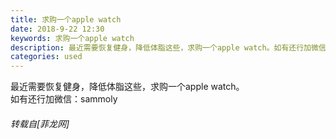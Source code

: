 ```yaml
---
title: 求购一个apple watch
date: 2018-9-22 12:30
keywords: 求购一个apple watch
description: 最近需要恢复健身，降低体脂这些，求购一个apple watch。如有还行加微信：sammoly
categories: used
---
```

<td class="t_f" id="postmessage_1861216">

最近需要恢复健身，降低体脂这些，求购一个apple watch。<br/>
如有还行加微信：sammoly</td>
###### 转载自[菲龙网]